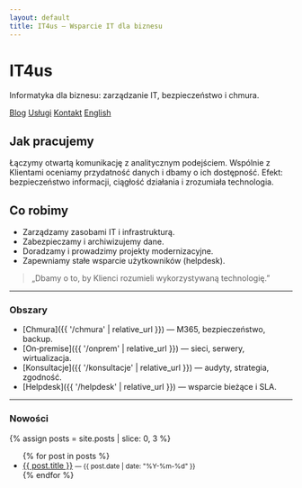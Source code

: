 ```yaml
---
layout: default
title: IT4us — Wsparcie IT dla biznesu
---
```


<link rel="stylesheet" href="{{ '/assets/css/custom.css' | relative_url }}">

<div class="hero">
  <h1>IT4us</h1>
  <p>Informatyka dla biznesu: zarządzanie IT, bezpieczeństwo i chmura.</p>
  <p class="cta">
    <a href="{{ '/blog' | relative_url }}" class="btn btn-tertiary">Blog</a>
    <a href="{{ '/uslugi' | relative_url }}" class="btn">Usługi</a>
    <a href="{{ '/kontakt' | relative_url }}" class="btn btn-secondary">Kontakt</a>
    <a href="{{ '/en/' | relative_url }}" class="btn btn-tertiary">English</a>
  </p>
</div>

## Jak pracujemy
Łączymy otwartą komunikację z analitycznym podejściem. Wspólnie z Klientami oceniamy przydatność danych i dbamy o ich dostępność. Efekt: bezpieczeństwo informacji, ciągłość działania i zrozumiała technologia.

## Co robimy
- Zarządzamy zasobami IT i infrastrukturą.
- Zabezpieczamy i archiwizujemy dane.
- Doradzamy i prowadzimy projekty modernizacyjne.
- Zapewniamy stałe wsparcie użytkowników (helpdesk).

> „Dbamy o to, by Klienci rozumieli wykorzystywaną technologię.”

---

### Obszary
- [Chmura]({{ '/chmura' | relative_url }}) — M365, bezpieczeństwo, backup.
- [On‑premise]({{ '/onprem' | relative_url }}) — sieci, serwery, wirtualizacja.
- [Konsultacje]({{ '/konsultacje' | relative_url }}) — audyty, strategia, zgodność.
- [Helpdesk]({{ '/helpdesk' | relative_url }}) — wsparcie bieżące i SLA.

---

### Nowości
{% assign posts = site.posts | slice: 0, 3 %}
<ul>
{% for post in posts %}
  <li><a href="{{ post.url | relative_url }}">{{ post.title }}</a> <small>— {{ post.date | date: "%Y-%m-%d" }}</small></li>
{% endfor %}
</ul>


